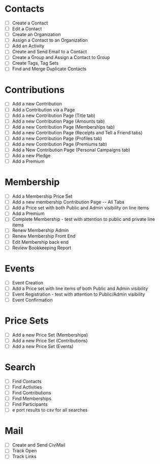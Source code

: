 # Contacts

* [ ] Create a Contact
* [ ] Edit a Contact
* [ ] Create an Organization
* [ ] Assign a Contact to an Organization
* [ ] Add an Activity
* [ ] Create and Send Email to a Contact
* [ ] Create a Group and Assign a Contact to Group
* [ ] Create Tags, Tag Sets
* [ ] Find and Merge Duplicate Contacts

# Contributions

* [ ] Add a new Contribution 
* [ ] Add a Contribution via a Page 
* [ ] Add a new Contribution Page (Title tab) 
* [ ] Add a new Contribution Page (Amounts tab) 
* [ ] Add a new Contribution Page (Memberships tab) 
* [ ] Add a new Contribution Page (Receipts and Tell a Friend tabs)
* [ ] Add a new Contribution Page (Profiles tab)
* [ ] Add a new Contribution Page (Premiums tab)
* [ ] Add a New Contribution Page (Personal Campaigns tab)
* [ ] Add a new Pledge
* [ ] Add a Premium

# Membership

* [ ] Add a Membership Price Set
* [ ] Add a new membership Contribution Page -- All Tabs
* [ ] Add a Price set with both Public and Admin visibility on line items
* [ ] Add a Premium
* [ ] Complete Membership - test with attention to public and private line items
* [ ] Renew Membership Admin
* [ ] Renew Membership Front End
* [ ] Edit Membership back end
* [ ] Review Bookkeeping Report

# Events

* [ ] Event Creation
* [ ] Add a Price set with line items of both Public and Admin visibility
* [ ] Event Registration - test with attention to Public/Admin visibility
* [ ] Event Confirmation

# Price Sets
 
* [ ] Add a new Price Set (Memberships)
* [ ] Add a new Price Set (Contributions)
* [ ] Add a new Price Set (Events)

# Search

* [ ] Find Contacts
* [ ] Find Activities
* [ ] Find Contributions
* [ ] Find Memberships
* [ ] Find Participants
* [ ] e port results to csv for all searches

# Mail

* [ ] Create and Send CiviMail
* [ ] Track Open
* [ ] Track Links